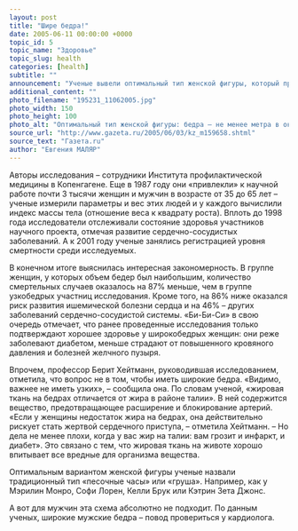 ```yaml
---
layout: post
title: "Шире бедра!"
date: 2005-06-11 00:00:00 +0000
topic_id: 5
topic_name: "Здоровье"
topic_slug: health
categories: [health]
subtitle: ""
announcement: "Ученые вывели оптимальный тип женской фигуры, который практически гарантирует доброе здоровье и долгие лета его обладательнице. Бедра – не менее метра в окружности, талия – без капельки жира."
additional_content: ""
photo_filename: "195231_11062005.jpg"
photo_width: 150
photo_height: 100
photo_alt: "Оптимальный тип женской фигуры: бедра – не менее метра в окружности, талия – без капельки жира"
source_url: "http://www.gazeta.ru/2005/06/03/kz_m159658.shtml"
source_text: "Газета.ru"
author: "Евгения МАЛЯР"
---
```

Авторы исследования – сотрудники Института профилактической медицины в Копенгагене. Еще в 1987 году они «привлекли» к научной работе почти 3 тысячи женщин и мужчин в возрасте от 35 до 65 лет – ученые измерили параметры и вес этих людей и у каждого вычислили индекс массы тела (отношение веса к квадрату роста). Вплоть до 1998 года исследователи отслеживали состояние здоровья участников научного проекта, отмечая развитие сердечно-сосудистых заболеваний. А к 2001 году ученые занялись регистрацией уровня смертности среди исследуемых.

В конечном итоге выяснилась интересная закономерность. В группе женщин, у которых объем бедер был наибольшим, количество смертельных случаев оказалось на 87% меньше, чем в группе узкобедрых участниц исследования. Кроме того, на 86% ниже оказался риск развития ишемической болезни сердца и на 46% – других заболеваний сердечно-сосудистой системы. «Би-Би-Си» в свою очередь отмечает, что ранее проведенные исследования только подтверждают хорошее здоровье у широкобедрых женщин: они реже заболевают диабетом, меньше страдают от повышенного кровяного давления и болезней желчного пузыря.

Впрочем, профессор Берит Хейтманн, руководившая исследованием, отметила, что вопрос не в том, чтобы иметь широкие бедра. «Видимо, важнее не иметь узких», – сообщила она. По словам ученой, «жировая ткань на бедрах отличается от жира в районе талии». В ней содержится вещество, предотвращающее расширение и блокирование артерий. «Если у женщины недостаток жира на бедрах, она действительно рискует стать жертвой сердечного приступа, – отметила Хейтманн. – Но дела не менее плохи, когда у вас жир на талии: вам грозит и инфаркт, и диабет». Это связано с тем, что жировая ткань на животе хорошо впитывает все вредные для организма вещества.

Оптимальным вариантом женской фигуры ученые назвали традиционный тип «песочные часы» или «груша». Например, как у Мэрилин Монро, Софи Лорен, Келли Брук или Кэтрин Зета Джонс.

А вот для мужчин эта схема абсолютно не подходит. По данным ученых, широкие мужские бедра – повод провериться у кардиолога.

